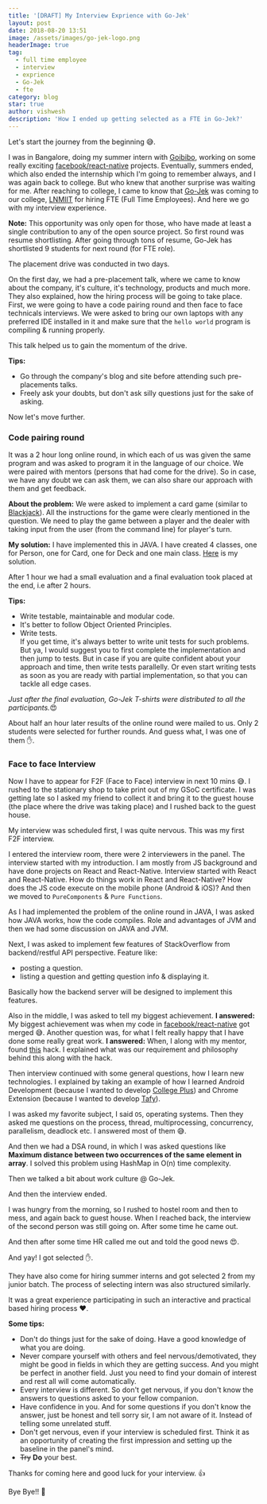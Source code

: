 ```yaml
---
title: '[DRAFT] My Interview Exprience with Go-Jek'
layout: post
date: 2018-08-20 13:51
image: /assets/images/go-jek-logo.png
headerImage: true
tag:
  - full time employee
  - interview
  - exprience
  - Go-Jek
  - fte
category: blog
star: true
author: vishwesh
description: 'How I ended up getting selected as a FTE in Go-Jek?'
---
```


Let's start the journey from the beginning 😅.

I was in Bangalore, doing my summer intern with [Goibibo](https://goibibo.com), working on some really exciting [facebook/react-native](https://github.com/facebook/react-native) projects. Eventually, summers ended, which also ended the internship which I'm going to remember always, and I was again back to college. But who knew that another surprise was waiting for me. After reaching to college, I came to know that [Go-Jek](https://www.go-jek.com/) was coming to our college, [LNMIIT](https://lnmiit.ac.in) for hiring FTE (Full Time Employees). And here we go with my interview experience.

**Note:** This opportunity was only open for those, who have made at least a single contribution to any of the open source project.
So first round was resume shortlisting. After going through tons of resume, Go-Jek has shortlisted 9 students for next round (for FTE role).

The placement drive was conducted in two days.

On the first day, we had a pre-placement talk, where we came to know about the company, it's culture, it's technology, products and much more. They also explained, how the hiring process will be going to take place. First, we were going to have a code pairing round and then face to face technicals interviews. We were asked to bring our own laptops with any preferred IDE installed in it and make sure that the `hello world` program is compiling & running properly.

This talk helped us to gain the momentum of the drive.

**Tips:**

- Go through the company's blog and site before attending such pre-placements talks.
- Freely ask your doubts, but don't ask silly questions just for the sake of asking.

Now let's move further.

### Code pairing round

It was a 2 hour long online round, in which each of us was given the same program and was asked to program it in the language of our choice. We were paired with mentors (persons that had come for the drive). So in case, we have any doubt we can ask them, we can also share our approach with them and get feedback.

**About the problem:** We were asked to implement a card game (similar to [Blackjack](https://en.wikipedia.org/wiki/Blackjack)). All the instructions for the game were clearly mentioned in the question. We need to play the game between a player and the dealer with taking input from the user (from the command line) for player's turn.

**My solution:** I have implemented this in JAVA. I have created 4 classes, one for Person, one for Card, one for Deck and one main class. [Here](http://bit.ly/lnmgjhc) is my solution.

After 1 hour we had a small evaluation and a final evaluation took placed at the end, i.e after 2 hours.

**Tips:**

- Write testable, maintainable and modular code.
- It's better to follow Object Oriented Principles.
- Write tests.<br>
  If you get time, it's always better to write unit tests for such problems. But ya, I would suggest you to first complete the implementation and then jump to tests.
  But in case if you are quite confident about your approach and time, then write tests parallelly. Or even start writing tests as soon as you are ready with partial implementation, so that you can tackle all edge cases.

*Just after the final evaluation, Go-Jek T-shirts were distributed to all the participants.*😍

About half an hour later results of the online round were mailed to us. Only 2 students were selected for further rounds. And guess what, I was one of them ✋.

### Face to face Interview

Now I have to appear for F2F (Face to Face) interview in next 10 mins 😅. I rushed to the stationary shop to take print out of my GSoC certificate. I was getting late so I asked my friend to collect it and bring it to the guest house (the place where the drive was taking place) and I rushed back to the guest house.

My interview was scheduled first, I was quite nervous. This was my first F2F interview.

I entered the interview room, there were 2 interviewers in the panel. The interview started with my introduction. I am mostly from JS background and have done projects on React and React-Native. Interview started with React and React-Native. How do things work in React and React-Native? How does the JS code execute on the mobile phone (Android & iOS)? And then we moved to `PureComponents` & `Pure Functions`.

As I had implemented the problem of the online round in JAVA, I was asked how JAVA works, how the code compiles. Role and advantages of JVM and then we had some discussion on JAVA and JVM.

Next, I was asked to implement few features of StackOverflow from backend/restful API perspective. Feature like:

- posting a question.
- listing a question and getting question info & displaying it.

Basically how the backend server will be designed to implement this features.

Also in the middle, I was asked to tell my biggest achievement. **I answered:** My biggest achievement was when my code in [facebook/react-native](https://github.com/facebook/react-native) got merged 😅.
Another question was, for what I felt really happy that I have done some really great work. **I answered:** When, I along with my mentor, found [this](https://github.com/zulip/zulip-mobile/commit/0d16b604bb1caf39a74797349138cd0ff6bbece9) hack. I explained what was our requirement and philosophy behind this along with the hack.

Then interview continued with some general questions, how I learn new technologies. I explained by taking an example of how I learned Android Development (because I wanted to develop [College Plus](https://jainkuniya.github.io/project-college-plus/)) and Chrome Extension (because I wanted to develop [Tafy](https://jainkuniya.github.io/tafy-find-best-time-to-leave/)).

I was asked my favorite subject, I said `OS`, operating systems. Then they asked me questions on the process, thread, multiprocessing, concurrency, parallelism, deadlock etc. I answered most of them 😅.

And then we had a DSA round, in which I was asked questions like **Maximum distance between two occurrences of the same element in array**. I solved this problem using HashMap in O(n) time complexity.

Then we talked a bit about work culture @ Go-Jek.

And then the interview ended.

I was hungry from the morning, so I rushed to hostel room and then to mess, and again back to guest house. When I reached back, the interview of the second person was still going on. After some time he came out.

And then after some time HR called me out and told the good news 😍.

And yay! I got selected ✋.

They have also come for hiring summer interns and got selected 2 from my junior batch. The process of selecting intern was also structured similarly.

It was a great experience participating in such an interactive and practical based hiring process :heart:.

**Some tips:**

- Don't do things just for the sake of doing. Have a good knowledge of what you are doing.
- Never compare yourself with others and feel nervous/demotivated, they might be good in fields in which they are getting success. And you might be perfect in another field. Just you need to find your domain of interest and rest all will come automatically.
- Every interview is different. So don't get nervous, if you don't know the answers to questions asked to your fellow companion.
- Have confidence in you. And for some questions if you don't know the answer, just be honest and tell sorry sir, I am not aware of it. Instead of telling some unrelated stuff.
- Don't get nervous, even if your interview is scheduled first. Think it as an opportunity of creating the first impression and setting up the baseline in the panel's mind.
- <del>Try</del> **Do** your best.

Thanks for coming here and good luck for your interview. 👍

Bye Bye!! 👋
